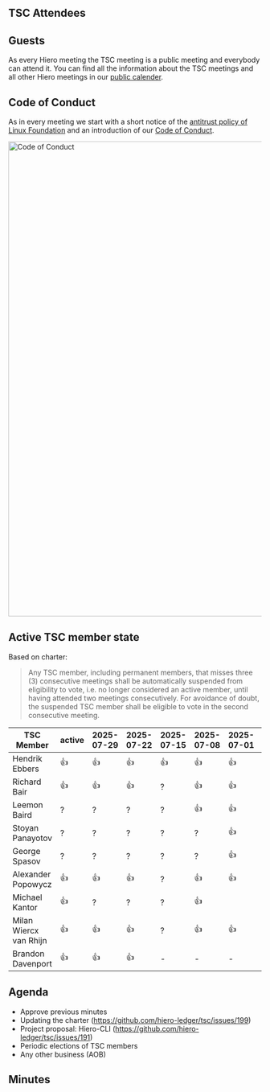 ## TSC Attendees

## Guests

As every Hiero meeting the TSC meeting is a public meeting and everybody can attend it.
You can find all the information about the TSC meetings and all other Hiero meetings in our [public calender](https://zoom-lfx.platform.linuxfoundation.org/meetings/hiero?view=week).

## Code of Conduct

As in every meeting we start with a short notice of the [antitrust policy of Linux Foundation](https://www.linuxfoundation.org/legal/antitrust-policy)
and an introduction of our [Code of Conduct](https://www.lfdecentralizedtrust.org/code-of-conduct).

<img width="945" alt="Code of Conduct" src="https://github.com/user-attachments/assets/3a187bc9-65ae-461e-bb46-7ce0db8e32cf">

## Active TSC member state
Based on charter:
> Any TSC member, including permanent members, that misses three (3) consecutive meetings shall be automatically suspended from eligibility to vote, i.e. no longer considered an active member, until having attended two meetings consecutively. For avoidance of doubt, the suspended TSC member shall be eligible to vote in the second consecutive meeting.

TSC Member             | active | 2025-07-29 | 2025-07-22 | 2025-07-15 | 2025-07-08 | 2025-07-01 | 2025-06-24 | 2025-06-17 | 2025-06-10 | 2025-06-03 |
-----------------------|--------|------------|------------|------------|------------|------------|------------|------------|------------|------------|
Hendrik Ebbers         | :+1:   |  :+1:      |  :+1:      |  :+1:      | :+1:       | :+1:       | :+1:       |            | :+1:       | :+1:       |
Richard Bair           | :+1:   |  :+1:      |  :+1:      |  ?         | :+1:       | :+1:       | :+1:       | :+1:       | :+1:       | :+1:       |
Leemon Baird           | ?      |  ?         |  ?         |  ?         | :+1:       | :+1:       |            | :+1:       |            |            |
Stoyan Panayotov       | ?      |  ?         |  ?         |  ?         |  ?         | :+1:       | :+1:       |            | :+1:       | :+1:       |
George Spasov          | ?      |  ?         |  ?         |  ?         |  ?         | :+1:       |            |            | :+1:       | :+1:       |
Alexander Popowycz     | :+1:   |  :+1:      |  :+1:      |  ?         | :+1:       | :+1:       | :+1:       | :+1:       | :+1:       | :+1:       |
Michael Kantor         | :+1:   |  ?         |  ?         |  ?         | :+1:       |            | :+1:       | :+1:       | :+1:       |            |
Milan Wiercx van Rhijn | :+1:   |  :+1:      |  :+1:      |  ?         | :+1:       | :+1:       | :+1:       | :+1:       | :+1:       | :+1:       |
Brandon Davenport      | :+1:   |  :+1:      |  :+1:      |  -         | -          | -          | -          | -          | -          | -          |

## Agenda

- Approve previous minutes
- Updating the charter (https://github.com/hiero-ledger/tsc/issues/199)
- Project proposal: Hiero-CLI (https://github.com/hiero-ledger/tsc/issues/191)
- Periodic elections of TSC members
- Any other business (AOB)

## Minutes
